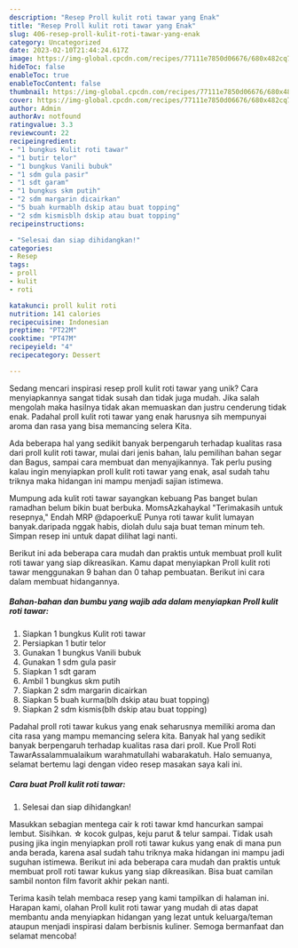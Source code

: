 ```yaml
---
description: "Resep Proll kulit roti tawar yang Enak"
title: "Resep Proll kulit roti tawar yang Enak"
slug: 406-resep-proll-kulit-roti-tawar-yang-enak
category: Uncategorized
date: 2023-02-10T21:44:24.617Z
image: https://img-global.cpcdn.com/recipes/77111e7850d06676/680x482cq70/proll-kulit-roti-tawar-foto-resep-utama.jpg
hideToc: false
enableToc: true
enableTocContent: false
thumbnail: https://img-global.cpcdn.com/recipes/77111e7850d06676/680x482cq70/proll-kulit-roti-tawar-foto-resep-utama.jpg
cover: https://img-global.cpcdn.com/recipes/77111e7850d06676/680x482cq70/proll-kulit-roti-tawar-foto-resep-utama.jpg
author: Admin
authorAv: notfound
ratingvalue: 3.3
reviewcount: 22
recipeingredient:
- "1 bungkus Kulit roti tawar"
- "1 butir telor"
- "1 bungkus Vanili bubuk"
- "1 sdm gula pasir"
- "1 sdt garam"
- "1 bungkus skm putih"
- "2 sdm margarin dicairkan"
- "5 buah kurmablh dskip atau buat topping"
- "2 sdm kismisblh dskip atau buat topping"
recipeinstructions:

- "Selesai dan siap dihidangkan!"
categories:
- Resep
tags:
- proll
- kulit
- roti

katakunci: proll kulit roti 
nutrition: 141 calories
recipecuisine: Indonesian
preptime: "PT22M"
cooktime: "PT47M"
recipeyield: "4"
recipecategory: Dessert

---
```





Sedang mencari inspirasi resep proll kulit roti tawar yang unik? Cara menyiapkannya sangat tidak susah dan tidak juga mudah. Jika salah mengolah maka hasilnya tidak akan memuaskan dan justru cenderung tidak enak. Padahal proll kulit roti tawar yang enak harusnya sih mempunyai aroma dan rasa yang bisa memancing selera Kita.





Ada beberapa hal yang sedikit banyak berpengaruh terhadap kualitas rasa dari proll kulit roti tawar, mulai dari jenis bahan, lalu pemilihan bahan segar dan Bagus, sampai cara membuat dan menyajikannya. Tak perlu pusing kalau ingin menyiapkan proll kulit roti tawar yang enak,      asal sudah tahu triknya maka hidangan ini mampu menjadi sajian istimewa.














Mumpung ada kulit roti tawar sayangkan kebuang Pas banget bulan ramadhan belum bikin buat berbuka. MomsAzkahaykal &#34;Terimakasih untuk resepnya,&#34; Endah MRP @dapoerkuE Punya roti tawar kulit lumayan banyak.daripada nggak habis, diolah dulu saja buat teman minum teh. Simpan resep ini untuk dapat dilihat lagi nanti.






Berikut ini ada beberapa cara mudah dan praktis untuk membuat proll kulit roti tawar yang siap dikreasikan. Kamu dapat menyiapkan Proll kulit roti tawar menggunakan 9 bahan dan 0 tahap pembuatan. Berikut ini cara dalam membuat hidangannya.

<!--inarticleads1-->

##### Bahan-bahan dan bumbu yang wajib ada dalam menyiapkan Proll kulit roti tawar:

1. Siapkan 1 bungkus Kulit roti tawar
1. Persiapkan 1 butir telor
1. Gunakan 1 bungkus Vanili bubuk
1. Gunakan 1 sdm gula pasir
1. Siapkan 1 sdt garam
1. Ambil 1 bungkus skm putih
1. Siapkan 2 sdm margarin dicairkan
1. Siapkan 5 buah kurma(blh dskip atau buat topping)
1. Siapkan 2 sdm kismis(blh dskip atau buat topping)


Padahal proll roti tawar kukus yang enak seharusnya memiliki aroma dan cita rasa yang mampu memancing selera kita. Banyak hal yang sedikit banyak berpengaruh terhadap kualitas rasa dari proll. Kue Proll Roti TawarAssalammualaikum warahmatullahi wabarakatuh. Halo semuanya, selamat bertemu lagi dengan video resep masakan saya kali ini. 

<!--inarticleads2-->

##### Cara buat Proll kulit roti tawar:


1. Selesai dan siap dihidangkan!

Masukkan sebagian mentega cair k roti tawar kmd hancurkan sampai lembut. Sisihkan. ☆ kocok gulpas, keju parut &amp; telur sampai. Tidak usah pusing jika ingin menyiapkan proll roti tawar kukus yang enak di mana pun anda berada, karena asal sudah tahu triknya maka hidangan ini mampu jadi suguhan istimewa. Berikut ini ada beberapa cara mudah dan praktis untuk membuat proll roti tawar kukus yang siap dikreasikan. Bisa buat camilan sambil nonton film favorit akhir pekan nanti. 

Terima kasih telah membaca resep yang kami tampilkan di halaman ini. Harapan kami, olahan Proll kulit roti tawar yang mudah di atas dapat membantu anda menyiapkan hidangan yang lezat untuk keluarga/teman ataupun menjadi inspirasi dalam berbisnis kuliner. Semoga bermanfaat dan selamat mencoba!
